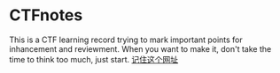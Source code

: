 # CTFnotes
This is a CTF learning record trying to mark important points for inhancement and reviewment.
When you want to make it, don't take the time to think too much, just start.
[记住这个网址](https://github.com/Tongsuo-Project/tongsuo-mini)
